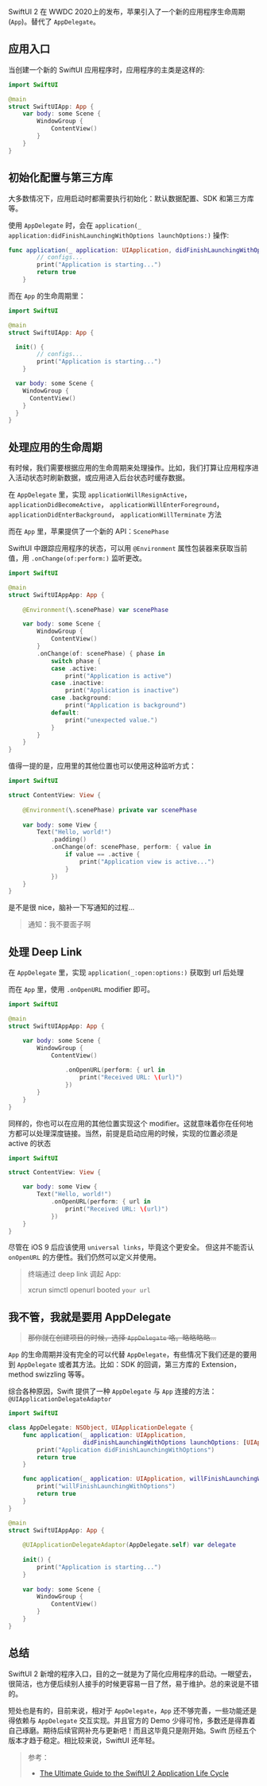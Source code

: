 
SwiftUI 2 在 WWDC 2020上的发布，苹果引入了一个新的应用程序生命周期(`App`)。替代了 `AppDelegate`。

## 应用入口
当创建一个新的 SwiftUI 应用程序时，应用程序的主类是这样的:
```swift
import SwiftUI

@main
struct SwiftUIApp: App {
    var body: some Scene {
        WindowGroup {
            ContentView()
        }
    }
}
```

## 初始化配置与第三方库
大多数情况下，应用启动时都需要执行初始化：默认数据配置、SDK 和第三方库等。

使用 `AppDelegate` 时，会在 `application(_ application:didFinishLaunchingWithOptions launchOptions:)` 操作:
```swift
func application(_ application: UIApplication, didFinishLaunchingWithOptions launchOptions: [UIApplication.LaunchOptionsKey: Any]?) -> Bool {
        // configs...
        print("Application is starting...")
        return true
    }
```

而在 `App` 的生命周期里：
```swift
import SwiftUI

@main
struct SwiftUIApp: App {

  init() {
        // configs...
        print("Application is starting...")
    }

  var body: some Scene {
    WindowGroup {
      ContentView()
    }
  }
}
```

## 处理应用的生命周期
有时候，我们需要根据应用的生命周期来处理操作。比如，我们打算让应用程序进入活动状态时刷新数据，或应用进入后台状态时缓存数据。

在 `AppDelegate` 里，实现
`applicationWillResignActive`，
`applicationDidBecomeActive`，
`applicationWillEnterForeground`，
`applicationDidEnterBackground`，
`applicationWillTerminate` 方法

而在 `App` 里，苹果提供了一个新的 API：`ScenePhase`

SwiftUI 中跟踪应用程序的状态，可以用 `@Environment` 属性包装器来获取当前值，用 `.onChange(of:perform:)` 监听更改。
```swift
import SwiftUI

@main
struct SwiftUIAppApp: App {
    
    @Environment(\.scenePhase) var scenePhase

    var body: some Scene {
        WindowGroup {
            ContentView()
        }
        .onChange(of: scenePhase) { phase in
            switch phase {
            case .active:
                print("Application is active")
            case .inactive:
                print("Application is inactive")
            case .background:
                print("Application is background")
            default:
                print("unexpected value.")
            }
        }
    }
}
```
值得一提的是，应用里的其他位置也可以使用这种监听方式：
```swift
import SwiftUI

struct ContentView: View {
    
    @Environment(\.scenePhase) private var scenePhase
    
    var body: some View {
        Text("Hello, world!")
            .padding()
            .onChange(of: scenePhase, perform: { value in
                if value == .active {
                    print("Application view is active...")
                }
            })
    }
}
```
是不是很 nice，脑补一下写通知的过程...
> 通知：我不要面子啊

## 处理 Deep Link
在 `AppDelegate` 里，实现 `application(_:open:options:)` 获取到 url 后处理

而在 `App` 里，使用 `.onOpenURL` modifier 即可。
```swift
import SwiftUI

@main
struct SwiftUIAppApp: App {

    var body: some Scene {
        WindowGroup {
            ContentView()
                
                .onOpenURL(perform: { url in
                    print("Received URL: \(url)")
                })
        }
    }
}

```
同样的，你也可以在应用的其他位置实现这个 modifier。这就意味着你在任何地方都可以处理深度链接。当然，前提是启动应用的时候，实现的位置必须是 active 的状态
```swift
import SwiftUI

struct ContentView: View {

    var body: some View {
        Text("Hello, world!")
            .onOpenURL(perform: { url in
                print("Received URL: \(url)")
            })
    }
}
```

尽管在 iOS 9 后应该使用 `universal links`，毕竟这个更安全。
但这并不能否认 `onOpenURL` 的方便性。我们仍然可以定义并使用。
> 终端通过 deep link 调起 App:
> 
> xcrun simctl openurl booted `your url`


## 我不管，我就是要用 AppDelegate
> ~~那你就在创建项目的时候，选择 `AppDelegate` 咯。略略略略...~~


`App` 的生命周期并没有完全的可以代替 `AppDelegate`，有些情况下我们还是的要用到 `AppDelegate` 或者其方法。比如：SDK 的回调，第三方库的 Extension，method swizzling 等等。

综合各种原因，Swift 提供了一种 `AppDelegate` 与 `App` 连接的方法：`@UIApplicationDelegateAdaptor`

```swift
import SwiftUI

class AppDelegate: NSObject, UIApplicationDelegate {
    func application(_ application: UIApplication,
                     didFinishLaunchingWithOptions launchOptions: [UIApplication.LaunchOptionsKey : Any]? = nil) -> Bool {
        print("Application didFinishLaunchingWithOptions")
        return true
    }

    func application(_ application: UIApplication, willFinishLaunchingWithOptions launchOptions: [UIApplication.LaunchOptionsKey : Any]? = nil) -> Bool {
        print("willFinishLaunchingWithOptions")
        return true
    }
}

@main
struct SwiftUIAppApp: App {
    
    @UIApplicationDelegateAdaptor(AppDelegate.self) var delegate
    
    init() {
        print("Application is starting...")
    }
    
    var body: some Scene {
        WindowGroup {
            ContentView()
        }
    }
}
```

## 总结
SwiftUI 2 新增的程序入口，目的之一就是为了简化应用程序的启动。一眼望去，很简洁，也方便后续别人接手的时候更容易一目了然，易于维护。总的来说是不错的。

短处也是有的，目前来说，相对于 `AppDelegate`，`App` 还不够完善，一些功能还是得依赖与 `AppDelegate` 交互实现。并且官方的 Demo 少得可怜，多数还是得靠着自己琢磨。期待后续官网补充与更新吧！而且这毕竟只是刚开始。Swift 历经五个版本才趋于稳定。相比较来说，SwiftUI 还年轻。

> 参考：
> 
> - [The Ultimate Guide to the SwiftUI 2 Application Life Cycle](https://peterfriese.dev/ultimate-guide-to-swiftui2-application-lifecycle/)
